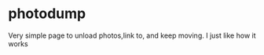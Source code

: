 photodump
=========

Very simple page to unload photos,link to, and keep moving. I just like how it works

